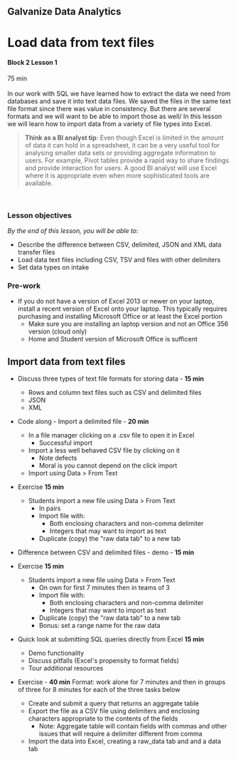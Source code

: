 ## Galvanize Data Analytics
# Load data from text files
#### Block 2 Lesson 1
75 min
<br>
<br>
In our work with SQL we have learned how to extract the data we need from databases and save it into text data files.  We saved the files in the same text file format since there was value in consistency.  But there are several formats and we will want to be able to import those as well/   In this lesson we will learn how to import data from a variety of file types into Excel.
<br>

> **Think as a BI analyst tip**:  Even though Excel is limited in the amount of data it can hold in a spreadsheet, it can be a very useful tool for analysing smaller data sets or providing aggregate information to users.  For example, Pivot tables provide a rapid way to share findings and provide interaction for users.  A good BI analyst will use Excel where it is appropriate even when more sophisticated tools are available.    
<br>

### Lesson objectives

*By the end of this lesson, you will be able to:*
* Describe the difference between CSV, delimited, JSON and XML data transfer files
* Load data text files including CSV, TSV and files with other delimiters
* Set data types on intake

### Pre-work
* If you do not have a version of Excel 2013 or newer on your laptop, install a recent version of Excel onto your laptop.  This typically requires purchasing and installing Microsoft Office or at least the Excel portion
  * Make sure you are installing an laptop version and not an Office 356 version (cloud only)
  * Home and Student version of Microsoft Office is sufficent

## Import data from text files
* Discuss three types of text file formats for storing data - **15 min**
  * Rows and column text files such as CSV and delimited files
  * JSON
  * XML

* Code along - Import a delimited file - **20 min**
  * In a file manager clicking on a .csv file to open it in Excel
    * Successful import
  * Import a less well behaved CSV file by clicking on it 
    * Note defects
    * Moral is you cannot depend on the click import
  * Import using Data > From Text

* Exercise **15 min**
  * Students import a new file using Data > From Text
    * In pairs
    * Import file with:
      * Both enclosing characters and non-comma delimiter
      * Integers that may want to import as text
     * Duplicate (copy) the "raw data tab" to a new tab

* Difference between CSV and delimited files - demo - **15 min**

* Exercise **15 min**
  * Students import a new file using Data > From Text
    * On own for first 7 minutes then in teams of 3
    * Import file with:
      * Both enclosing characters and non-comma delimiter
      * Integers that may want to import as text
    * Duplicate (copy) the "raw data tab" to a new tab
    * Bonus: set a range name for the raw data
      
* Quick look at submitting SQL queries directly from Excel **15 min**
  * Demo functionality
  * Discuss pitfalls (Excel's propensity to format fields)
  * Tour additional resources

* Exercise - **40 min**
Format: work alone for 7 minutes and then in groups of three for 8 minutes for each of the three tasks below
  * Create and submit a query that returns an aggregate table
  * Export the file as a CSV file using delimiters and enclosing characters appropriate to the contents of the fields
     * Note: Aggregate table will contain fields with commas and other issues that will require a delimiter different from comma
  * Import the data into Excel, creating a raw_data tab and and a data tab

 
 
